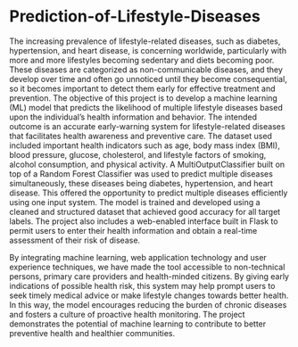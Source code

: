 # Prediction-of-Lifestyle-Diseases

The increasing prevalence of lifestyle-related diseases, such as diabetes, hypertension, and heart disease, is concerning worldwide, particularly with more and more lifestyles becoming sedentary and diets becoming poor. These diseases are categorized as non-communicable diseases, and they develop over time and often go unnoticed until they become consequential, so it becomes important to detect them early for effective treatment and prevention. The objective of this project is to develop a machine learning (ML) model that predicts the likelihood of multiple lifestyle diseases based upon the individual’s health information and behavior. The intended outcome is an accurate early-warning system for lifestyle-related diseases that facilitates health awareness and preventive care. The dataset used included important health indicators such as age, body mass index (BMI), blood pressure, glucose, cholesterol, and lifestyle factors of smoking, alcohol consumption, and physical activity. A MultiOutputClassifier built on top of a Random Forest Classifier was used to predict multiple diseases simultaneously, these diseases being diabetes, hypertension, and heart disease. This offered the opportunity to predict multiple diseases efficiently using one input system. The model is trained and developed using a cleaned and structured dataset that achieved good accuracy for all target labels. The project also includes a web-enabled interface built in Flask to permit users to enter their health information and obtain a real-time assessment of their risk of disease. 

By integrating machine learning, web application technology and user experience techniques, we have made the tool accessible to non-technical persons, primary care providers and health-minded citizens. By giving early indications of possible health risk, this system may help prompt users to seek timely medical advice or make lifestyle changes towards better health. In this way, the model encourages reducing the burden of chronic diseases and fosters a culture of proactive health monitoring. The project demonstrates the potential of machine learning to contribute to better preventive health and healthier communities.
